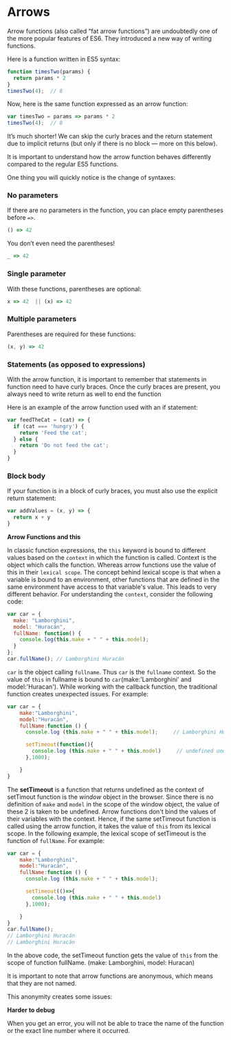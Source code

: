 # Arrows

Arrow functions (also called “fat arrow functions”) are undoubtedly one of the more popular
 features of ES6. They introduced a new way of writing functions.

Here is a function written in ES5 syntax:

```js
function timesTwo(params) {
  return params * 2
}
timesTwo(4);  // 8

```

Now, here is the same function expressed as an arrow function:

```js
var timesTwo = params => params * 2
timesTwo(4);  // 8
```

It’s much shorter!
We can skip the curly braces and the return statement due to implicit returns (but only if there is no block — more on this below).

It is important to understand how the arrow function behaves differently compared to the regular ES5 functions.

One thing you will quickly notice is the change of syntaxes:

### No parameters

If there are no parameters in the function, you can place empty parentheses before `=>`.

```js
() => 42

```

You don’t even need the parentheses!

```js
_ => 42

```

### Single parameter

With these functions, parentheses are optional:

```js
x => 42  || (x) => 42
```

### Multiple parameters

Parentheses are required for these functions:

```js
(x, y) => 42
```

### Statements (as opposed to expressions)

With the arrow function, it is important to remember that statements in function need to have 
curly braces. Once the curly braces are present, you always need to write return as well to end
 the function

Here is an example of the arrow function used with an if statement:

```js
var feedTheCat = (cat) => {
  if (cat === 'hungry') {
    return 'Feed the cat';
  } else {
    return 'Do not feed the cat';
  }
}
```

### Block body

If your function is in a block of curly braces, you must also use the explicit return statement:

```js
var addValues = (x, y) => {
  return x + y
}

```

**Arrow Functions and this**

In classic function expressions, the `this` keyword is bound to different values based on the `context` in which the function is called. Context is the object which calls the function. Whereas arrow functions use the value of this in their `lexical scope`. The concept behind lexical scope is that when a variable is bound to an environment, other functions that are defined in the same environment have access to that variable's value. This leads to very different behavior.
For understanding the `context`, consider the following code:

```js
var car = {
  make: "Lamborghini",
  model: "Huracán",
  fullName: function() {
    console.log(this.make + " " + this.model);
  }
};
car.fullName(); // Lamborghini Huracán
```

`car` is the object calling `fullname`. Thus `car` is the `fullname` context. So the value of `this` in fullname is bound to `car`(make:'Lamborghini' and model:'Huracan').
While working with the callback function, the traditional function creates unexpected issues. For example:

```js
var car = {
    make:"Lamborghini",
    model:"Huracán",
    fullName:function () {
      console.log (this.make + " " + this.model);     // Lamborghini Huracán

      setTimeout(function(){
        console.log (this.make + " " + this.model)     // undefined undefined
      },1000);

    }
}
```

The **setTimeout** is a function that returns undefined as the context of setTimout function is the *window* object in the browser. Since there is no definition of `make` and `model` in the scope of the window object, the value of these 2 is taken to be undefined.
Arrow functions don't bind the values of their variables with the context. Hence, if the same setTimeout function is called using the arrow function, it takes the value of `this` from its lexical scope. In the following example, the lexical scope of setTimeout is the function of `fullName`.
For example:

```js
var car = {
    make:"Lamborghini",
    model:"Huracán",
    fullName:function () {
      console.log (this.make + " " + this.model);

      setTimeout(()=>{
        console.log (this.make + " " + this.model)
      },1000);

    }
}
car.fullName();
// Lamborghini Huracán
// Lamborghini Huracán
````

In the above code, the setTimeout function gets the value of `this` from the scope of function fullName. (make: Lamborghini, model: Huracan)

It is important to note that arrow functions are anonymous, which means that they are not named.

This anonymity creates some issues:

**Harder to debug**

When you get an error, you will not be able to trace the name of the function or the exact line number where it occurred.
